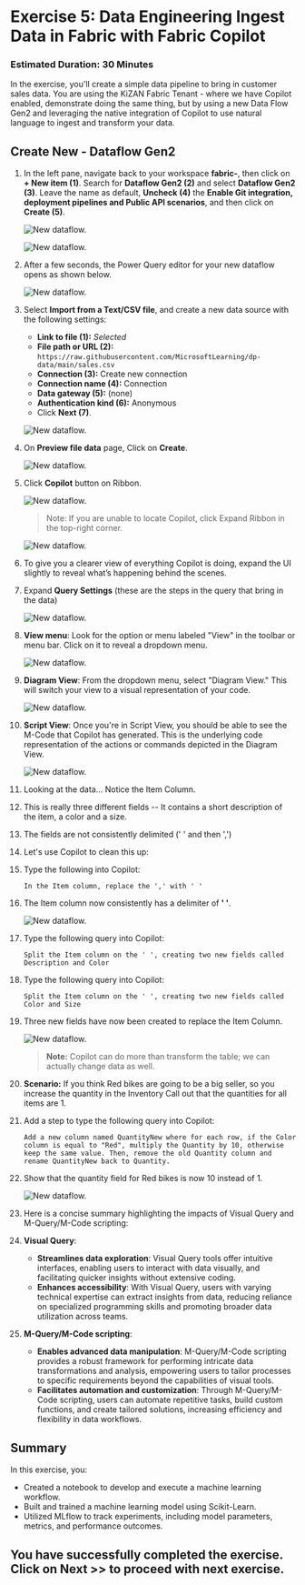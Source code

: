 # Exercise 5: Data Engineering Ingest Data in Fabric with Fabric Copilot

### Estimated Duration: 30 Minutes

In the exercise, you'll create a simple data pipeline to bring in customer sales data. You are using the KiZAN Fabric Tenant - where we have Copilot enabled, demonstrate doing the same thing, but by using a new Data Flow Gen2 and leveraging the native integration of Copilot to use natural language to ingest and transform your data.
   
## Create New - Dataflow Gen2

1. In the left pane, navigate back to your workspace **fabric-<inject key="DeploymentID" enableCopy="false"/>**, then click on **+ New item (1)**. Search for **Dataflow Gen2 (2)** and select **Dataflow Gen2 (3)**. Leave the name as default, **Uncheck (4)** the **Enable Git integration, deployment pipelines and Public API scenarios**, and then click on **Create (5)**.

   ![New dataflow.](./Images/Inj1.png)

   ![New dataflow.](./Images/Inj2.png)

1. After a few seconds, the Power Query editor for your new dataflow opens as shown below.

   ![New dataflow.](./Images/new-dataflow.png)

1. Select **Import from a Text/CSV file**, and create a new data source with the following settings:

    - **Link to file (1):** *Selected*
    - **File path or URL (2):** `https://raw.githubusercontent.com/MicrosoftLearning/dp-data/main/sales.csv`
    - **Connection (3):** Create new connection
    - **Connection name (4):** Connection
    - **Data gateway (5):** (none)
    - **Authentication kind (6):** Anonymous
    - Click **Next (7)**.

   ![New dataflow.](./Images/Inj3.png)

1. On **Preview file data** page, Click on **Create**.

   ![New dataflow.](./Images/30.png)

1. Click **Copilot** button on Ribbon. 

    ![New dataflow.](./Images/E6T1S6.png)
   
   > Note: If you are unable to locate Copilot, click Expand Ribbon in the top-right corner.
   
   ![New dataflow.](./Images/cop-1.png)

1. To give you a clearer view of everything Copilot is doing, expand the UI slightly to reveal what’s happening behind the scenes.

1. Expand **Query Settings** (these are the steps in the query that bring in the data)
   
   ![New dataflow.](./Images/cop-2.png)

1. **View menu**: Look for the option or menu labeled "View" in the toolbar or menu bar. Click on it to reveal a dropdown menu.

   ![New dataflow.](./Images/cop-3.png)

1. **Diagram View**: From the dropdown menu, select "Diagram View." This will switch your view to a visual representation of your code.

   ![New dataflow.](./Images/cop-4.png)

1. **Script View**: Once you're in Script View, you should be able to see the M-Code that Copilot has generated. This is the underlying code representation of the actions or commands depicted in the Diagram View.

   ![New dataflow.](./Images/Inj4.png)

1. Looking at the data… Notice the Item Column.

1. This is really three different fields -- It contains a short description of the item, a color and a size.

1.	The fields are not consistently delimited (' ' and then ',')

1. Let's use Copilot to clean this up:

1. Type the following into Copilot:
 
    ```
    In the Item column, replace the ',' with ' '
    ```
 
1. The Item column now consistently has a delimiter of **' '**.

   ![New dataflow.](./Images/4.png)

1. Type the following query into Copilot:
 
    ```
    Split the Item column on the ' ', creating two new fields called Description and Color
    ```
 
1. Type the following query into Copilot:
 
    ```
    Split the Item column on the ' ', creating two new fields called Color and Size
    ```

1. Three new fields have now been created to replace the Item Column.

   ![New dataflow.](./Images/Inj6.png)
 
   >**Note:** Copilot can do more than transform the table; we can actually change data as well.

1. **Scenario:** If you think Red bikes are going to be a big seller, so you increase the quantity in the Inventory Call out that the quantities for all items are 1.

1. Add a step to type the following query into Copilot:
 
    ```
    Add a new column named QuantityNew where for each row, if the Color column is equal to "Red", multiply the Quantity by 10, otherwise keep the same value. Then, remove the old Quantity column and rename QuantityNew back to Quantity.
    ```
 
1. Show that the quantity field for Red bikes is now 10 instead of 1.

   ![New dataflow.](./Images/Inj7.png)
 
1. Here is a concise summary highlighting the impacts of Visual Query and M-Query/M-Code scripting:

1. **Visual Query**:
   - **Streamlines data exploration**: Visual Query tools offer intuitive interfaces, enabling users to interact with data visually, and facilitating quicker insights without extensive coding.
   - **Enhances accessibility**: With Visual Query, users with varying technical expertise can extract insights from data, reducing reliance on specialized programming skills and promoting broader data utilization across teams.

1. **M-Query/M-Code scripting**:
   - **Enables advanced data manipulation**: M-Query/M-Code scripting provides a robust framework for performing intricate data transformations and analysis, empowering users to tailor processes to specific requirements beyond the capabilities of visual tools.
   - **Facilitates automation and customization**: Through M-Query/M-Code scripting, users can automate repetitive tasks, build custom functions, and create tailored solutions, increasing efficiency and flexibility in data workflows.

## Summary
In this exercise, you:

- Created a notebook to develop and execute a machine learning workflow.
- Built and trained a machine learning model using Scikit-Learn.
- Utilized MLflow to track experiments, including model parameters, metrics, and performance outcomes.

## You have successfully completed the exercise. Click on Next >> to proceed with next exercise.

